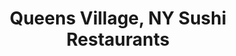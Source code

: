 ---
layout: city
title: Queens Village, NY Sushi Restaurants
permalink: /new-york/queens-village/
stateAbbr: NY
stateName: New York
cityName: Queens Village
---